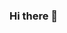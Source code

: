 ### Hi there 👋

<!--
**yayangshitou/yayangshitou** is a ✨ _special_ ✨ repository because its `README.md` (this file) appears on your GitHub profile.

Here are some ideas to get you started:

- 🔭 I’m currently working on ...workout
- 🌱 I’m currently learning ...code basic
- 👯 I’m looking to collaborate on ...摇曳露营
- 🤔 I’m looking for help with ...start code
- 💬 Ask me about ...nice
- 📫 How to reach me: ...
- 😄 Pronouns: ...
- ⚡ Fun fact: ...
-->
